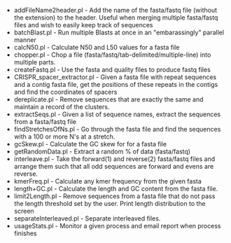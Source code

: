 * addFileName2header.pl	-	Add the name of the fasta/fastq file (without the extension) to the header. Useful when merging multiple fasta/fastq files and wish to easily keep track of sequences
* batchBlast.pl	-	Run multiple Blasts at once in an "embarassingly" parallel manner
* calcN50.pl	-	Calculate N50 and L50 values for a fasta file
* chopper.pl	-	Chop a file (fasta/fastq/tab-delimited/multiple-line) into multiple parts.
* createFastq.pl	-	Use the fasta and quality files to produce fastq files
* CRISPR\_spacer\_extractor.pl	-	Given a fasta file with repeat sequences and a contig fasta file, get the positions of these repeats in the contigs and find the coordinates of spacers	
* dereplicate.pl	-	Remove sequences that are exactly the same and maintain a record of the clusters.
* extractSeqs.pl	-	Given a list of sequence names, extract the sequences from a fasta/fastq file
* findStretchesOfNs.pl	-	Go through the fasta file and find the sequences with a 100 or more N's at a stretch.
* gcSkew.pl	-	Calculate the GC skew for for a fasta file
* getRandomData.pl	-	Extract a random % of data (fasta/fastq)
* interleave.pl	-	Take the forward(1) and reverse(2) fasta/fastq files and arrange them such that all odd sequences are forward and evens are reverse.
* kmerFreq.pl		-	Calculate any kmer frequency from the given fasta
* length+GC.pl	-	Calculate the length and  GC content from the fasta file.
* limit2Length.pl	-	Remove sequences from a fasta file that do not pass the length threshold set by the user. Print length distribution to the screen
* separateInterleaved.pl	-       Separate interleaved files.
* usageStats.pl	-	Monitor a given process and email report when process finishes
